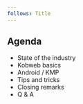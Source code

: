 ```yaml
---
follows: Title
---
```


## Agenda

* State of the industry
* Kobweb basics
* Android / KMP
* Tips and tricks
* Closing remarks
* Q & A
